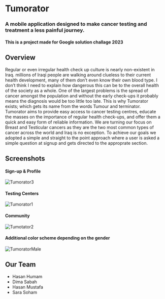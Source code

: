 
# Tumorator
### A mobile application designed to make cancer testing and treatment a less painful journey.

#### This is a project made for Google solution challage 2023

## Overview

Regular or even irregular health check up culture is nearly non-existent in Iraq. millions of Iraqi people are walking around clueless to their current health development, many of them don’t even know their own blood type. I don’t think I need to explain how dangerous this can be to the overall health of the society as a whole.
One of the largest problems is the spread of cancer amongst the population and without the early check-ups it probably means the diagnosis would be too little too late.
This is why Tumorator exists; which gets its name from the words Tumour and terminator.
Tumorator aims to provide easy access to cancer testing centres, educate the masses on the importance of regular health check-ups, and offer them a quick and easy form of reliable information.
We are turning our focus on Breast and Testicular cancers as they are the two most common types of cancer across the world and Iraq is no exception.
To achieve our goals we adopted a simple and straight to the point approach where a user is asked a simple question at signup and gets directed to the approprate section.

## Screenshots

#### Sign-up & Profile
![Tumorator3](https://user-images.githubusercontent.com/129291090/228678125-fe96be10-3249-45ab-9507-6a2456f973de.png)

#### Testing Centers
![Tumorator1](https://user-images.githubusercontent.com/129291090/228678176-f94a1b6b-dd26-4df0-a251-337228e23103.png)

#### Community
![Tumotator2](https://user-images.githubusercontent.com/129291090/228678239-d510406e-625b-4521-ba69-037765273461.png)

#### Additional color scheme depending on the gender
![TumoratorMale](https://user-images.githubusercontent.com/129291090/228678295-43608614-9248-443e-9207-027da732c00c.png)

## Our Team

- Hasan Humam
- Dima Sabah
- Hasan Mustafa
- Sara Soham

